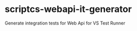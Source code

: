 scriptcs-webapi-it-generator
============================

Generate integration tests for Web Api for VS Test Runner
